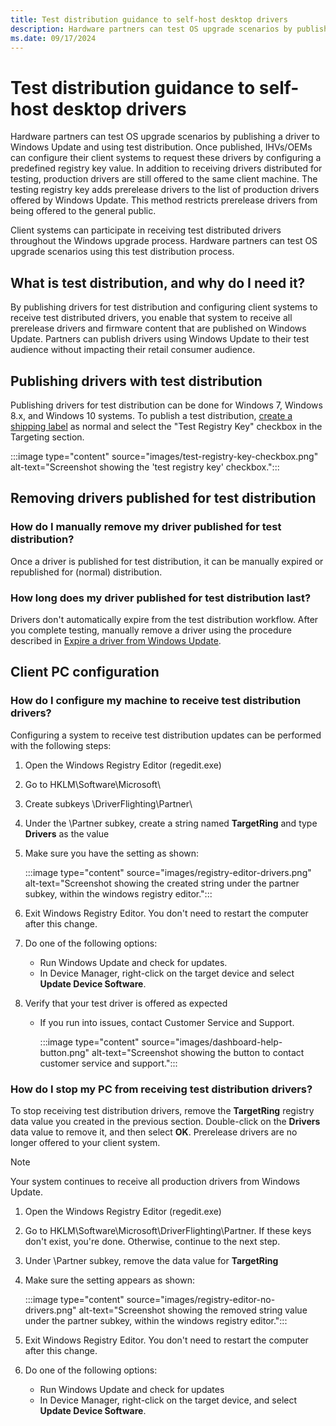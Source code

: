 ```yaml
---
title: Test distribution guidance to self-host desktop drivers
description: Hardware partners can test OS upgrade scenarios by publishing a driver to Windows Update and using test distribution.
ms.date: 09/17/2024
---
```


# Test distribution guidance to self-host desktop drivers

Hardware partners can test OS upgrade scenarios by publishing a driver to Windows Update and using test distribution. Once published, IHVs/OEMs can configure their client systems to request these drivers by configuring a predefined registry key value. In addition to receiving drivers distributed for testing, production drivers are still offered to the same client machine. The testing registry key adds prerelease drivers to the list of production drivers offered by Windows Update. This method restricts prerelease drivers from being offered to the general public.

Client systems can participate in receiving test distributed drivers throughout the Windows upgrade process. Hardware partners can test OS upgrade scenarios using this test distribution process.

## What is test distribution, and why do I need it?

By publishing drivers for test distribution and configuring client systems to receive test distributed drivers, you enable that system to receive all prerelease drivers and firmware content that are published on Windows Update. Partners can publish drivers using Windows Update to their test audience without impacting their retail consumer audience.

## Publishing drivers with test distribution

Publishing drivers for test distribution can be done for Windows 7, Windows 8.x, and Windows 10 systems. To publish a test distribution, [create a shipping label](manage-driver-distribution-by-submission.md) as normal and select the "Test Registry Key" checkbox in the Targeting section.

:::image type="content" source="images/test-registry-key-checkbox.png" alt-text="Screenshot showing the 'test registry key' checkbox.":::

## Removing drivers published for test distribution

### How do I manually remove my driver published for test distribution?

Once a driver is published for test distribution, it can be manually expired or republished for (normal) distribution.

### How long does my driver published for test distribution last?

Drivers don't automatically expire from the test distribution workflow. After you complete testing, manually remove a driver using the procedure described in [Expire a driver from Windows Update](expire-a-driver-from-windows-update.md).

## Client PC configuration

### How do I configure my machine to receive test distribution drivers?

Configuring a system to receive test distribution updates can be performed with the following steps:

1. Open the Windows Registry Editor (regedit.exe)
1. Go to HKLM\\Software\\Microsoft\\
1. Create subkeys \\DriverFlighting\\Partner\\
1. Under the \\Partner subkey, create a string named **TargetRing** and type **Drivers** as the value
1. Make sure you have the setting as shown:

    :::image type="content" source="images/registry-editor-drivers.png" alt-text="Screenshot showing the created string under the partner subkey, within the windows registry editor.":::

1. Exit Windows Registry Editor. You don't need to restart the computer after this change.
1. Do one of the following options:
    - Run Windows Update and check for updates.
    - In Device Manager, right-click on the target device and select **Update Device Software**.
1. Verify that your test driver is offered as expected

    - If you run into issues, contact Customer Service and Support.

        :::image type="content" source="images/dashboard-help-button.png" alt-text="Screenshot showing the button to contact customer service and support.":::

### How do I stop my PC from receiving test distribution drivers?

To stop receiving test distribution drivers, remove the **TargetRing** registry data value you created in the previous section. Double-click on the **Drivers** data value to remove it, and then select **OK**. Prerelease drivers are no longer offered to your client system.

> [!NOTE]
> Your system continues to receive all production drivers from Windows Update.

1. Open the Windows Registry Editor (regedit.exe)
1. Go to HKLM\\Software\\Microsoft\\DriverFlighting\\Partner. If these keys don't exist, you're done. Otherwise, continue to the next step.
1. Under \\Partner subkey, remove the data value for **TargetRing**
1. Make sure the setting appears as shown:

    :::image type="content" source="images/registry-editor-no-drivers.png" alt-text="Screenshot showing the removed string value under the partner subkey, within the windows registry editor.":::

1. Exit Windows Registry Editor. You don't need to restart the computer after this change.
1. Do one of the following options:
    - Run Windows Update and check for updates
    - In Device Manager, right-click on the target device, and select **Update Device Software**.
